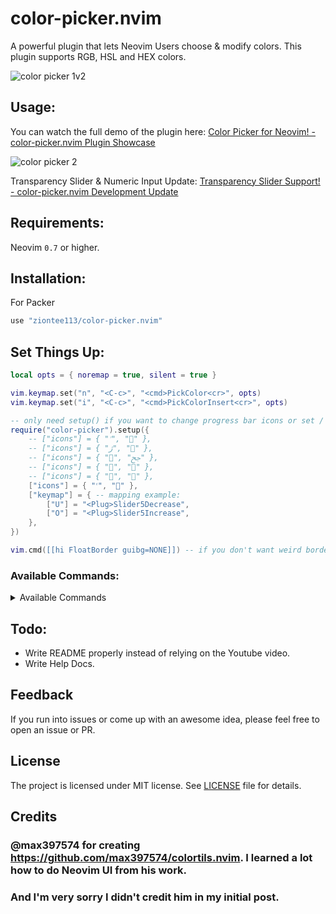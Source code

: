 # color-picker.nvim

A powerful plugin that lets Neovim Users choose & modify colors. This plugin supports RGB, HSL and HEX colors.

![color picker 1v2](https://user-images.githubusercontent.com/102876811/175996319-58bd7237-9fe2-428a-ba86-f10df440c0a9.jpg)

## Usage:

You can watch the full demo of the plugin here: [Color Picker for Neovim! - color-picker.nvim Plugin Showcase](https://youtu.be/eWRoxJatH8A)

![color picker 2](https://user-images.githubusercontent.com/102876811/176300677-7f12b1f7-1bc2-421b-8944-af45f01088fe.png)

Transparency Slider & Numeric Input Update: [Transparency Slider Support! - color-picker.nvim Development Update](https://youtu.be/lm7LAOFkceA)

## Requirements:

Neovim `0.7` or higher.

## Installation:

For Packer

```lua
use "ziontee113/color-picker.nvim"
```

## Set Things Up:

```lua
local opts = { noremap = true, silent = true }

vim.keymap.set("n", "<C-c>", "<cmd>PickColor<cr>", opts)
vim.keymap.set("i", "<C-c>", "<cmd>PickColorInsert<cr>", opts)

-- only need setup() if you want to change progress bar icons or set / remap the picker's keymaps
require("color-picker").setup({
	-- ["icons"] = { "ﱢ", "" },
	-- ["icons"] = { "ﮊ", "" },
	-- ["icons"] = { "", "ﰕ" },
	-- ["icons"] = { "", "" },
	-- ["icons"] = { "", "" },
	["icons"] = { "ﱢ", "" },
	["keymap"] = { -- mapping example:
		["U"] = "<Plug>Slider5Decrease",
		["O"] = "<Plug>Slider5Increase",
	},
})

vim.cmd([[hi FloatBorder guibg=NONE]]) -- if you don't want weird border background colors around the popup.
```
### Available Commands:

<details>
<summary>Available Commands</summary>
	
```
<Plug>Slider10Decrease
<Plug>Slider10Increase
<Plug>Slider5Decrease
<Plug>Slider5Increase
<Plug>Slider1Decrease
<Plug>Slider1Increase

<Plug>Slider0Percent
<Plug>Slider10Percent
<Plug>Slider20Percent
<Plug>Slider30Percent
<Plug>Slider40Percent
<Plug>Slider50Percent
<Plug>Slider60Percent
<Plug>Slider70Percent
<Plug>Slider80Percent
<Plug>Slider90Percent
<Plug>Slider100Percent

<Plug>SetActionGroup1and2
<Plug>SetActionGroup2and3
<Plug>SetActionGroup123
<Plug>SetActionGroup1and3
<Plug>ClearActionGroup

<Plug>ChangeOutputType
<Plug>ChangeColorMode
<Plug>ApplyColor
<Plug>ToggleTransparency
<Plug>NumericInput
```
	
</details>

## Todo:

- Write README properly instead of relying on the Youtube video.
- Write Help Docs.

## Feedback

If you run into issues or come up with an awesome idea, please feel free to open an issue or PR.

## License

The project is licensed under MIT license. See [LICENSE](./LICENSE) file for details.

## Credits

### @max397574 for creating https://github.com/max397574/colortils.nvim. I learned a lot how to do Neovim UI from his work.

### And I'm very sorry I didn't credit him in my initial post.
